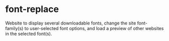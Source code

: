 # font-replace

Website to display several downloadable fonts, change the site font-family(s) to user-selected font options, and load a preview of other websites in the selected font(s).
